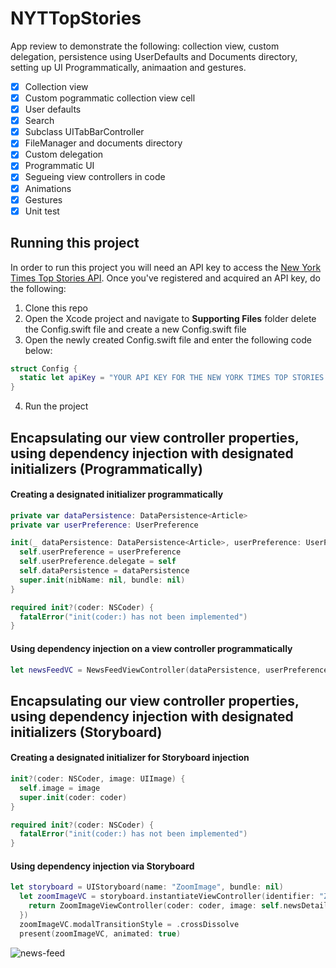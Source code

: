 # NYTTopStories

App review to demonstrate the following: collection view, custom delegation, persistence using UserDefaults and Documents directory, setting up UI Programmatically, animaation and gestures.

- [x] Collection view 
- [x] Custom pogrammatic collection view cell
- [x] User defaults 
- [x] Search
- [x] Subclass UITabBarController
- [x] FileManager and documents directory 
- [x] Custom delegation 
- [x] Programmatic UI 
- [x] Segueing view controllers in code 
- [x] Animations 
- [x] Gestures
- [x] Unit test

## Running this project 

In order to run this project you will need an API key to access the [New York Times Top Stories API](https://developer.nytimes.com/docs/top-stories-product/1/overview). Once you've registered and acquired an API key, do the following: 

1. Clone this repo
2. Open the Xcode project and navigate to **Supporting Files** folder delete the Config.swift file and create a new Config.swift file
3. Open the newly created Config.swift file and enter the following code below: 

```swift 
struct Config {
  static let apiKey = "YOUR API KEY FOR THE NEW YORK TIMES TOP STORIES API GOES HERE"
}
```

4. Run the project 

## Encapsulating our view controller properties, using dependency injection with designated initializers (Programmatically)

#### Creating a designated initializer programmatically

```swift 
private var dataPersistence: DataPersistence<Article>
private var userPreference: UserPreference

init(_ dataPersistence: DataPersistence<Article>, userPreference: UserPreference) {
  self.userPreference = userPreference
  self.userPreference.delegate = self
  self.dataPersistence = dataPersistence
  super.init(nibName: nil, bundle: nil)
}

required init?(coder: NSCoder) {
  fatalError("init(coder:) has not been implemented")
}
```

#### Using dependency injection on a view controller programmatically

```swift 
let newsFeedVC = NewsFeedViewController(dataPersistence, userPreference: userPreference)
```

## Encapsulating our view controller properties, using dependency injection with designated initializers (Storyboard)

#### Creating a designated initializer for Storyboard injection
```swift 
init?(coder: NSCoder, image: UIImage) {
  self.image = image
  super.init(coder: coder)
}

required init?(coder: NSCoder) {
  fatalError("init(coder:) has not been implemented")
}
```

#### Using dependency injection via Storyboard
```swift 
let storyboard = UIStoryboard(name: "ZoomImage", bundle: nil)
  let zoomImageVC = storyboard.instantiateViewController(identifier: "ZoomImageViewController", creator: { (coder)  in
    return ZoomImageViewController(coder: coder, image: self.newsDetailView.newImageView.image ?? UIImage(systemName: "photo")!)
  })
  zoomImageVC.modalTransitionStyle = .crossDissolve
  present(zoomImageVC, animated: true)
```

![news-feed](Assets/news-feed.png)
